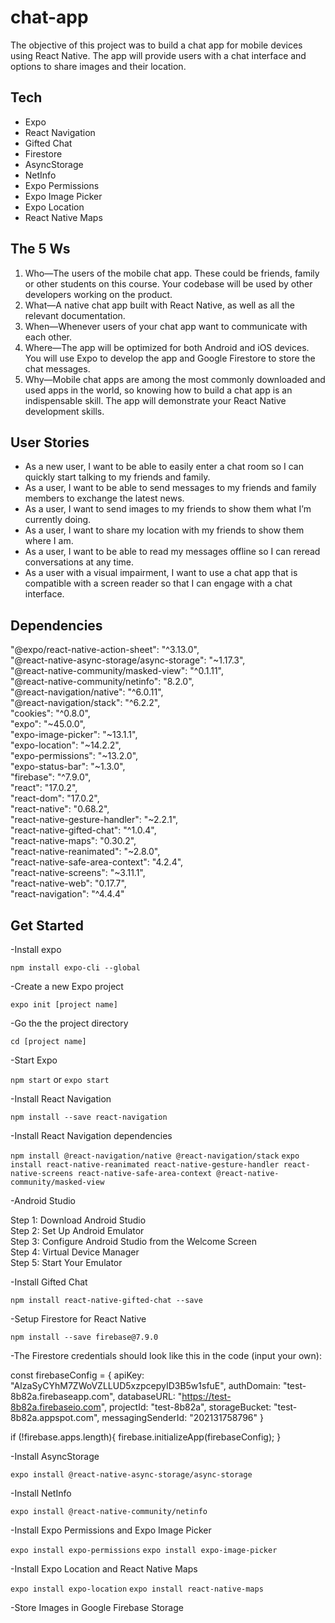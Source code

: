 # chat-app

The objective of this project was to build a chat app for mobile devices using React Native. The app will provide users with a chat interface and options to share images and their location.  

## Tech

<ul>
<li>Expo</li>
<li>React Navigation</li>
<li>Gifted Chat</li>
<li>Firestore</li>
<li>AsyncStorage</li>
<li>NetInfo</li>
<li>Expo Permissions</li>
<li>Expo Image Picker</li>
<li>Expo Location</li>
<li>React Native Maps</li>
</ul>

## The 5 Ws

1. Who—The users of the mobile chat app. These could be friends, family or other students on this course. Your codebase will be used by other developers working on the product. 
2. What—A native chat app built with React Native, as well as all the relevant documentation. 
3. When—Whenever users of your chat app want to communicate with each other.
4. Where—The app will be optimized for both Android and iOS devices. You will use Expo to develop the app and Google Firestore to store the chat messages.
5. Why—Mobile chat apps are among the most commonly downloaded and used apps in the world, so knowing how to build a chat app is an indispensable skill. The app will demonstrate your React Native development skills.

## User Stories

<ul> 
<li>As a new user, I want to be able to easily enter a chat room so I can quickly start talking to my friends and family.</li>
<li>As a user, I want to be able to send messages to my friends and family members to exchange the latest news.</li>
<li>As a user, I want to send images to my friends to show them what I’m currently doing.</li>
<li>As a user, I want to share my location with my friends to show them where I am.</li>
<li>As a user, I want to be able to read my messages offline so I can reread conversations at any time.</li>
<li>As a user with a visual impairment, I want to use a chat app that is compatible with a screen reader so that I can engage with a chat interface.</li>
</ul>

## Dependencies

"@expo/react-native-action-sheet": "^3.13.0",<br>
"@react-native-async-storage/async-storage": "~1.17.3",<br>
"@react-native-community/masked-view": "^0.1.11",<br>
"@react-native-community/netinfo": "8.2.0",<br>
"@react-navigation/native": "^6.0.11",<br>
"@react-navigation/stack": "^6.2.2",<br>
"cookies": "^0.8.0",<br>
"expo": "~45.0.0",<br>
"expo-image-picker": "~13.1.1",<br>
"expo-location": "~14.2.2",<br>
"expo-permissions": "~13.2.0",<br>
"expo-status-bar": "~1.3.0",<br>
"firebase": "^7.9.0",<br>
"react": "17.0.2",<br>
"react-dom": "17.0.2",<br>
"react-native": "0.68.2",<br>
"react-native-gesture-handler": "~2.2.1",<br>
"react-native-gifted-chat": "^1.0.4",<br>
"react-native-maps": "0.30.2",<br>
"react-native-reanimated": "~2.8.0",<br>
"react-native-safe-area-context": "4.2.4",<br>
"react-native-screens": "~3.11.1",<br>
"react-native-web": "0.17.7",<br>
"react-navigation": "^4.4.4"

## Get Started

-Install expo

`npm install expo-cli --global`

-Create a new Expo project

`expo init [project name]`

-Go the the project directory

`cd [project name]`

-Start Expo

`npm start` or `expo start`

-Install React Navigation

`npm install --save react-navigation`

-Install React Navigation dependencies

`npm install @react-navigation/native @react-navigation/stack`
`expo install react-native-reanimated react-native-gesture-handler react-native-screens react-native-safe-area-context @react-native-community/masked-view`

-Android Studio

Step 1: Download Android Studio<br />
Step 2: Set Up Android Emulator<br />
Step 3: Configure Android Studio from the Welcome Screen<br />
Step 4: Virtual Device Manager<br />
Step 5: Start Your Emulator

-Install Gifted Chat

`npm install react-native-gifted-chat --save`

-Setup Firestore for React Native

`npm install --save firebase@7.9.0`

-The Firestore credentials should look like this in the code (input your own):

const firebaseConfig = {
    apiKey: "AIzaSyCYhM7ZWoVZLLUD5xzpcepyID3B5w1sfuE",
    authDomain: "test-8b82a.firebaseapp.com",
    databaseURL: "https://test-8b82a.firebaseio.com",
    projectId: "test-8b82a",
    storageBucket: "test-8b82a.appspot.com",
    messagingSenderId: "202131758796"
  }

if (!firebase.apps.length){
  firebase.initializeApp(firebaseConfig);
  }

-Install AsyncStorage

`expo install @react-native-async-storage/async-storage `

-Install NetInfo

`expo install @react-native-community/netinfo`

-Install Expo Permissions and Expo Image Picker

`expo install expo-permissions`
`expo install expo-image-picker`

-Install Expo Location and React Native Maps

`expo install expo-location`
`expo install react-native-maps`

-Store Images in Google Firebase Storage





















